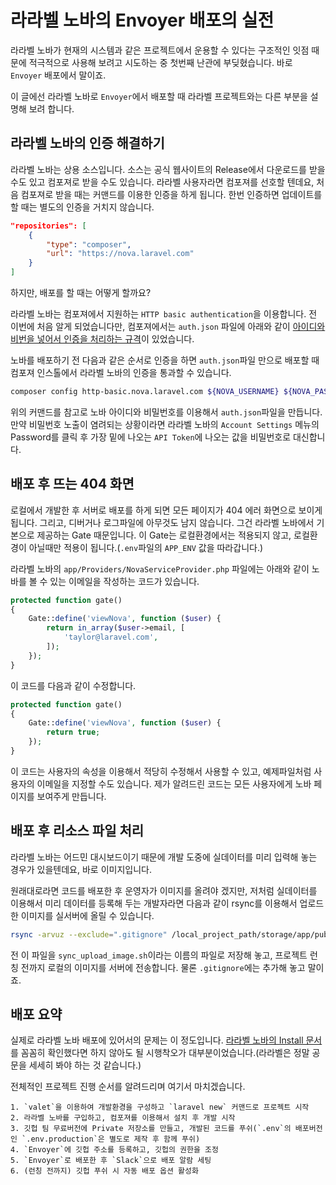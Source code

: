 # 라라벨 노바의 Envoyer 배포의 실전

라라벨 노바가 현재의 시스템과 같은 프로젝트에서 운용할 수 있다는 구조적인 잇점 때문에 적극적으로 사용해 보려고 시도하는 중 첫번째 난관에 부딪혔습니다. 바로 `Envoyer` 배포에서 말이죠.

이 글에선 라라벨 노바로 `Envoyer`에서 배포할 때 라라벨 프로젝트와는 다른 부분을 설명해 보려 합니다.

## 라라벨 노바의 인증 해결하기

라라벨 노바는 상용 소스입니다. 소스는 공식 웹사이트의 Release에서 다운로드를 받을 수도 있고 컴포져로 받을 수도 있습니다. 라라벨 사용자라면 컴포져를 선호할 텐데요, 처음 컴포져로 받을 때는 커맨드를 이용한 인증을 하게 됩니다. 한번 인증하면 업데이트를 할 때는 별도의 인증을 거치지 않습니다.

```json
"repositories": [
    {
        "type": "composer",
        "url": "https://nova.laravel.com"
    }
]
```

하지만, 배포를 할 때는 어떻게 할까요?

라라벨 노바는 컴포져에서 지원하는 `HTTP basic authentication`을 이용합니다. 전 이번에 처음 알게 되었습니다만, 컴포져에서는 `auth.json` 파일에 아래와 같이 [아이디와 비번을 넣어서 인증을 처리하는 규격](https://getcomposer.org/doc/articles/http-basic-authentication.md)이 있었습니다.

노바를 배포하기 전 다음과 같은 순서로 인증을 하면 `auth.json`파일 만으로 배포할 때 컴포져 인스톨에서 라라벨 노바의 인증을 통과할 수 있습니다.

```sh
composer config http-basic.nova.laravel.com ${NOVA_USERNAME} ${NOVA_PASSWORD}
```

위의 커맨드를 참고로 노바 아이디와 비밀번호를 이용해서 `auth.json`파일을 만듭니다. 만약 비밀번호 노출이 염려되는 상황이라면 라라벨 노바의 `Account Settings` 메뉴의 Password를 클릭 후 가장 밑에 나오는 `API Token`에 나오는 값을 비밀번호로 대신합니다.

## 배포 후 뜨는 404 화면

로컬에서 개발한 후 서버로 배포를 하게 되면 모든 페이지가 404 에러 화면으로 보이게 됩니다. 그리고, 디버거나 로그파일에 아무것도 남지 않습니다. 그건 라라벨 노바에서 기본으로 제공하는 Gate 때문입니다. 이 Gate는 로컬환경에서는 적용되지 않고, 로컬환경이 아닐때만 적용이 됩니다.(`.env`파일의 `APP_ENV` 값을 따라갑니다.)

라라벨 노바의 `app/Providers/NovaServiceProvider.php` 파일에는 아래와 같이 노바를 볼 수 있는 이메일을 작성하는 코드가 있습니다.

```php
protected function gate()
{
    Gate::define('viewNova', function ($user) {
        return in_array($user->email, [
            'taylor@laravel.com',
        ]);
    });
}
```

이 코드를 다음과 같이 수정합니다.

```php
protected function gate()
{
    Gate::define('viewNova', function ($user) {
        return true;
    });
}
```

이 코드는 사용자의 속성을 이용해서 적당히 수정해서 사용할 수 있고, 예제파일처럼 사용자의 이메일을 지정할 수도 있습니다. 제가 알려드린 코드는 모든 사용자에게 노바 페이지를 보여주게 만듭니다.

## 배포 후 리소스 파일 처리

라라벨 노바는 어드민 대시보드이기 때문에 개발 도중에 실데이터를 미리 입력해 놓는 경우가 있을텐데요, 바로 이미지입니다.

원래대로라면 코드를 배포한 후 운영자가 이미지를 올려야 겠지만, 저처럼 실데이터를 이용해서 미리 데이터를 등록해 두는 개발자라면 다음과 같이 rsync를 이용해서 업로드한 이미지를 실서버에 올릴 수 있습니다.

```sh
rsync -arvuz --exclude=".gitignore" /local_project_path/storage/app/public/ sshid@1.2.3.4:/server_path/current/storage/app/public
```

전 이 파일을 `sync_upload_image.sh`이라는 이름의 파일로 저장해 놓고, 프로젝트 런칭 전까지 로컬의 이미지를 서버에 전송합니다. 물론 `.gitignore`에는 추가해 놓고 말이죠.

## 배포 요약

실제로 라라벨 노바 배포에 있어서의 문제는 이 정도입니다. [라라벨 노바의 Install 문서](https://nova.laravel.com/docs/3.0/installation.html)를 꼼꼼히 확인했다면 하지 않아도 될 시행착오가 대부분이었습니다.(라라벨은 정말 공문을 세세히 봐야 하는 것 같습니다.)

전체적인 프로젝트 진행 순서를 알려드리며 여기서 마치겠습니다.

```
1. `valet`을 이용하여 개발환경을 구성하고 `laravel new` 커맨드로 프로젝트 시작
2. 라라벨 노바를 구입하고, 컴포져를 이용해서 설치 후 개발 시작
3. 깃헙 팀 무료버전에 Private 저장소를 만들고, 개발된 코드를 푸쉬(`.env`의 배포버전인 `.env.production`은 별도로 제작 후 함께 푸쉬)
4. `Envoyer`에 깃헙 주소를 등록하고, 깃헙의 권한을 조정
5. `Envoyer`로 배포한 후 `Slack`으로 배포 알람 세팅
6. (런칭 전까지) 깃헙 푸쉬 시 자동 배포 옵션 활성화
```
